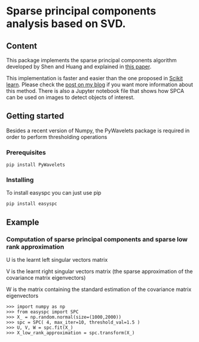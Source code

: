 # Sparse principal components analysis based on SVD.
## Content
This package implements the sparse principal components algorithm developed by Shen and Huang and explained in [this paper]( http://www.sciencedirect.com/science/article/pii/S0047259X07000887).

This implementation is faster and easier than the one proposed in [Scikit learn](http://scikit-learn.org/stable/modules/generated/sklearn.decomposition.SparsePCA.html#sklearn.decomposition.SparsePCA). Please check the [post on my blog](https://smartparrot.wordpress.com/2017/09/30/spca/) if you want more information about this method. There is also a Jupyter notebook file that shows how SPCA can be used on images to detect objects of interest.

## Getting started
Besides a recent version of Numpy, the PyWavelets package is required in order to perform thresholding operations
### Prerequisites
```
pip install PyWavelets
```

### Installing

To install easyspc you can just use pip

```
pip install easyspc
```
## Example


### Computation of sparse principal components and sparse low rank approximation
U is the learnt left singular vectors matrix 

V is the learnt right singular vectors matrix (the sparse approximation of the covariance matrix eigenvectors)

W is the matrix containing the standard estimation of the covariance matrix eigenvectors

```
>>> import numpy as np
>>> from easyspc import SPC
>>> X_ = np.random.normal(size=(1000,2000))
>>> spc = SPC( 4, max_iter=10, threshold_val=1.5 )
>>> U, V, W = spc.fit(X_)
>>> X_low_rank_approximation = spc.transform(X_)
```
